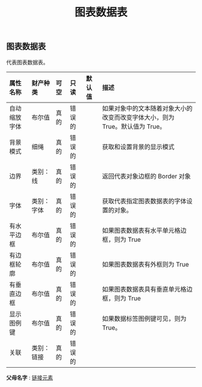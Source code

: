 ﻿---
title: 图表数据表
second_title: Aspose.Cells Cloud Documen
type: docs
url: /zh/specification/model/chartdatatable/
description: Aspose.Cells 云模型规范：ChartDataTable。轻松处理 Excel 和其他电子表格文档，具有打开、生成、编辑、拆分、合并、比较和转换等功能
kwords: Excel, Office, 电子表格, Cloud REST API, 图表数据表
weight: 50
---
## **图表数据表**

代表图表数据表。

|属性名称|财产种类|可空|只读|默认值|描述|
|:- |:- |:- |:- |:- |:- |
|自动缩放字体|布尔值|真的|错误的||如果对象中的文本随着对象大小的改变而改变字体大小，则为 True。默认值为 True。|
|背景模式|细绳|真的|错误的||获取和设置背景的显示模式|
|边界|类别：线|真的|错误的||返回代表对象边框的 Border 对象|
|字体|类别：字体|真的|错误的||获取代表指定图表数据表的字体设置的对象。|
|有水平边框|布尔值|真的|错误的||如果图表数据表有水平单元格边框，则为 True|
|有边框轮廓|布尔值|真的|错误的||如果图表数据表有外框则为 True|
|有垂直边框|布尔值|真的|错误的||如果图表数据表具有垂直单元格边框，则为 True|
|显示图例键|布尔值|真的|错误的||如果数据标签图例键可见，则为 True。|
|关联|类别：链接|真的|错误的|||

**父母名字** : [链接元素](/specification/model/linkelement)

